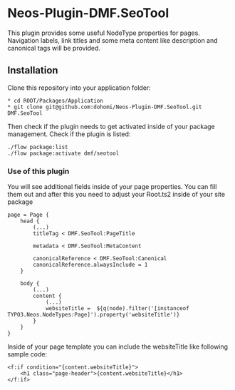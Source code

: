 Neos-Plugin-DMF.SeoTool
=======================

This plugin provides some useful NodeType properties for pages. Navigation labels, link titles and some meta content like description and canonical tags will be provided.

## Installation
Clone this repository into your application folder:

    * cd ROOT/Packages/Application
    * git clone git@github.com:dohomi/Neos-Plugin-DMF.SeoTool.git DMF.SeoTool

Then check if the plugin needs to get activated inside of your package management. Check if the plugin is listed:

    ./flow package:list
    ./flow package:activate dmf/seotool

### Use of this plugin
You will see additional fields inside of your page properties. You can fill them out and after this you need to adjust your
Root.ts2 inside of your site package

    page = Page {
        head {
            (...)
            titleTag < DMF.SeoTool:PageTitle

            metadata < DMF.SeoTool:MetaContent

            canonicalReference < DMF.SeoTool:Canonical
            canonicalReference.alwaysInclude = 1
        }

        body {
            (...)
            content {
                (...)
                websiteTitle =  ${q(node).filter('[instanceof TYPO3.Neos.NodeTypes:Page]').property('websiteTitle')}
            }
        }
    }

Inside of your page template you can include the websiteTitle like following sample code:

    <f:if condition="{content.websiteTitle}">
        <h1 class="page-header">{content.websiteTitle}</h1>
    </f:if>
